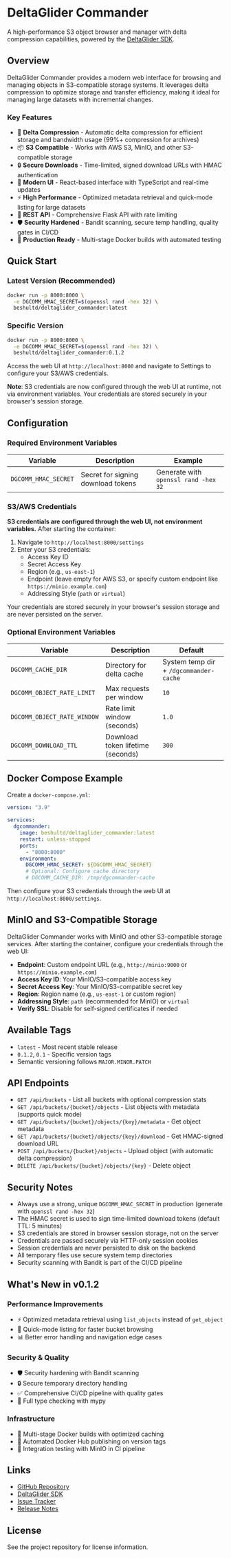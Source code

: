 # DeltaGlider Commander

A high-performance S3 object browser and manager with delta compression capabilities, powered by the [DeltaGlider SDK](https://github.com/beshu-tech/deltaglider).

## Overview

DeltaGlider Commander provides a modern web interface for browsing and managing objects in S3-compatible storage systems. It leverages delta compression to optimize storage and transfer efficiency, making it ideal for managing large datasets with incremental changes.

### Key Features

- 🚀 **Delta Compression** - Automatic delta compression for efficient storage and bandwidth usage (99%+ compression for archives)
- 📦 **S3 Compatible** - Works with AWS S3, MinIO, and other S3-compatible storage
- 🔒 **Secure Downloads** - Time-limited, signed download URLs with HMAC authentication
- 🎨 **Modern UI** - React-based interface with TypeScript and real-time updates
- ⚡ **High Performance** - Optimized metadata retrieval and quick-mode listing for large datasets
- 🔧 **REST API** - Comprehensive Flask API with rate limiting
- 🛡️ **Security Hardened** - Bandit scanning, secure temp handling, quality gates in CI/CD
- 🐳 **Production Ready** - Multi-stage Docker builds with automated testing

## Quick Start

### Latest Version (Recommended)

```bash
docker run -p 8000:8000 \
  -e DGCOMM_HMAC_SECRET=$(openssl rand -hex 32) \
  beshultd/deltaglider_commander:latest
```

### Specific Version

```bash
docker run -p 8000:8000 \
  -e DGCOMM_HMAC_SECRET=$(openssl rand -hex 32) \
  beshultd/deltaglider_commander:0.1.2
```

Access the web UI at `http://localhost:8000` and navigate to Settings to configure your S3/AWS credentials.

**Note**: S3 credentials are now configured through the web UI at runtime, not via environment variables. Your credentials are stored securely in your browser's session storage.

## Configuration

### Required Environment Variables

| Variable | Description | Example |
|----------|-------------|---------|
| `DGCOMM_HMAC_SECRET` | Secret for signing download tokens | Generate with `openssl rand -hex 32` |

### S3/AWS Credentials

**S3 credentials are configured through the web UI, not environment variables.** After starting the container:

1. Navigate to `http://localhost:8000/settings`
2. Enter your S3 credentials:
   - Access Key ID
   - Secret Access Key
   - Region (e.g., `us-east-1`)
   - Endpoint (leave empty for AWS S3, or specify custom endpoint like `https://minio.example.com`)
   - Addressing Style (`path` or `virtual`)

Your credentials are stored securely in your browser's session storage and are never persisted on the server.

### Optional Environment Variables

| Variable | Description | Default |
|----------|-------------|---------|
| `DGCOMM_CACHE_DIR` | Directory for delta cache | System temp dir + `/dgcommander-cache` |
| `DGCOMM_OBJECT_RATE_LIMIT` | Max requests per window | `10` |
| `DGCOMM_OBJECT_RATE_WINDOW` | Rate limit window (seconds) | `1.0` |
| `DGCOMM_DOWNLOAD_TTL` | Download token lifetime (seconds) | `300` |

## Docker Compose Example

Create a `docker-compose.yml`:

```yaml
version: "3.9"

services:
  dgcommander:
    image: beshultd/deltaglider_commander:latest
    restart: unless-stopped
    ports:
      - "8000:8000"
    environment:
      DGCOMM_HMAC_SECRET: ${DGCOMM_HMAC_SECRET}
      # Optional: Configure cache directory
      # DGCOMM_CACHE_DIR: /tmp/dgcommander-cache
```

Then configure your S3 credentials through the web UI at `http://localhost:8000/settings`.

## MinIO and S3-Compatible Storage

DeltaGlider Commander works with MinIO and other S3-compatible storage services. After starting the container, configure your credentials through the web UI:

- **Endpoint**: Custom endpoint URL (e.g., `http://minio:9000` or `https://minio.example.com`)
- **Access Key ID**: Your MinIO/S3-compatible access key
- **Secret Access Key**: Your MinIO/S3-compatible secret key
- **Region**: Region name (e.g., `us-east-1` or custom region)
- **Addressing Style**: `path` (recommended for MinIO) or `virtual`
- **Verify SSL**: Disable for self-signed certificates if needed

## Available Tags

- `latest` - Most recent stable release
- `0.1.2`, `0.1` - Specific version tags
- Semantic versioning follows `MAJOR.MINOR.PATCH`

## API Endpoints

- `GET /api/buckets` - List all buckets with optional compression stats
- `GET /api/buckets/{bucket}/objects` - List objects with metadata (supports quick mode)
- `GET /api/buckets/{bucket}/objects/{key}/metadata` - Get object metadata
- `GET /api/buckets/{bucket}/objects/{key}/download` - Get HMAC-signed download URL
- `POST /api/buckets/{bucket}/objects` - Upload object (with automatic delta compression)
- `DELETE /api/buckets/{bucket}/objects/{key}` - Delete object

## Security Notes

- Always use a strong, unique `DGCOMM_HMAC_SECRET` in production (generate with `openssl rand -hex 32`)
- The HMAC secret is used to sign time-limited download tokens (default TTL: 5 minutes)
- S3 credentials are stored in browser session storage, not on the server
- Credentials are passed securely via HTTP-only session cookies
- Session credentials are never persisted to disk on the backend
- All temporary files use secure system temp directories
- Security scanning with Bandit is part of the CI/CD pipeline

## What's New in v0.1.2

### Performance Improvements
- ⚡ Optimized metadata retrieval using `list_objects` instead of `get_object`
- 🚀 Quick-mode listing for faster bucket browsing
- 📊 Better error handling and navigation edge cases

### Security & Quality
- 🛡️ Security hardening with Bandit scanning
- 🔒 Secure temporary directory handling
- ✅ Comprehensive CI/CD pipeline with quality gates
- 📝 Full type checking with mypy

### Infrastructure
- 🐳 Multi-stage Docker builds with optimized caching
- 🔄 Automated Docker Hub publishing on version tags
- 🧪 Integration testing with MinIO in CI pipeline

## Links

- [GitHub Repository](https://github.com/sscarduzio/dg_commander)
- [DeltaGlider SDK](https://github.com/beshu-tech/deltaglider)
- [Issue Tracker](https://github.com/sscarduzio/dg_commander/issues)
- [Release Notes](https://github.com/sscarduzio/dg_commander/releases)

## License

See the project repository for license information.
